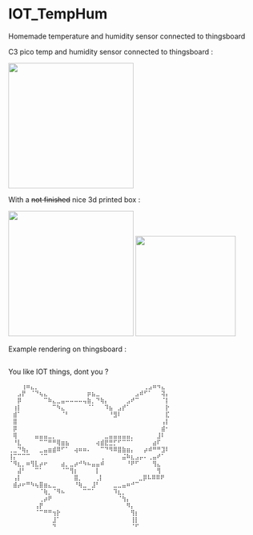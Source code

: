 # IOT_TempHum
Homemade temperature and humidity sensor connected to thingsboard

C3 pico temp and humidity sensor connected to thingsboard :

<img src="https://github.com/Alyx-LeGuen/IOT_TempHum/assets/107560367/ea438809-f970-4d24-8074-408430bbbc36" alt="" width="250"/>

With a ~~not finished~~ nice 3d printed box :

<img src="https://github.com/Alyx-LeGuen/IOT_TempHum/assets/107560367/bcf854da-c22b-4edf-8109-8e3b0768c857" alt="" width="250"/>
<img src="https://github.com/Alyx-LeGuen/IOT_TempHum/assets/107560367/f73ca74f-690e-42c4-a842-1b37958e5610" alt="" width="200"/>

Example rendering on thingsboard :

<img src="https://github.com/Alyx-LeGuen/IOT_TempHum/assets/107560367/5157e317-74e5-44d5-8d62-1ec406d70201" alt=""/>


You like IOT things, dont you ?
```
⠀⠀⠀⢰⠶⣄⡀⠀⠀⠀⠀⠀⠀⠀⠀⠀⠀⠀⠀⠀⠀⠀⠀⠀⠀⠀⠀⠀⠀⠀⠀⢀⣠⠶⠲⣄⠀
⠀⠀⣠⡟⠀⠈⠙⢦⣄⠀⠀⠀⠀⠀⠀⠀⠀⠀⡶⣦⣀⠀⠀⠀⠀⠀⠀⠀⠀⣠⠾⠋⠁⠀⠀⢽⡄
⠀⠀⡿⠀⠀⠀⠀⠀⠉⠷⣄⣀⣤⠤⠤⠤⠤⢤⣷⡀⠙⢷⡄⠀⠀⠀⠀⣠⠞⠉⠀⠀⠀⠀⠀⠈⡇
⠀⢰⡇⠀⠀⠀⠀⠀⠀⠀⠉⠳⣄⠀⠀⠀⠀⠀⠈⠁⠀⠀⠹⣦⠀⣠⡞⠁⠀⠀⠀⠀⠀⠀⠀⠀⡗
⠀⣾⠁⠀⠀⠀⠀⠀⠀⠀⠀⠀⠈⠃⠀⠀⠀⠀⠀⠀⠀⠀⠀⠘⣻⠇⠀⠀⠀⠀⠀⠀⠀⠀⠀⠀⣏
⠀⣿⠀⠀⠀⠀⠀⠀⠀⠀⠀⠀⠀⠀⠀⠀⠀⠀⠀⠀⠀⠀⠀⠀⠀⠀⠀⠀⠀⠀⠀⠀⠀⠀⠀⢠⡇
⠀⡿⠀⠀⠀⠀⠀⠀⠀⠀⠀⠀⠀⠀⠀⠀⠀⠀⠀⠀⠀⠀⠀⠀⠀⠀⠀⠀⠀⠀⠀⠀⠀⠀⠀⣾⠂
⠀⢿⠀⠀⠀⠀⣤⣤⣤⣀⡀⠀⠀⠀⠀⠀⠀⠀⠀⠀⠀⠀⣀⣤⣤⣤⣤⣤⡀⠀⠀⠀⠀⠀⣸⠇⠀
⠀⠘⣇⠀⠀⠀⠀⠉⠉⠛⠛⢿⣶⣦⠀⠀⠀⠀⠀⠀⢴⣾⣟⣛⡋⠋⠉⠉⠁⠀⠀⠀⠀⣴⠏⠀⠀
⢀⣀⠙⢷⡄⠀⠀⣀⣤⣶⣾⠿⠋⠁⠀⢴⠶⠶⠄⠀⠀⠉⠙⠻⠿⣿⣷⣶⡄⠀⠀⡴⠾⠛⠛⣹⠇
⢸⡍⠉⠉⠉⠀⠀⠈⠉⠀⠀⠀⠀⠀⠀⠀⠀⠀⠀⠀⠀⢀⠀⠀⠀⠀⣬⠷⣆⣠⡤⠄⢀⣤⠞⠁⠀
⠈⠻⣆⡀⠶⢻⣇⡴⠖⠀⠀⠀⣴⡀⣀⡴⠚⠳⠦⣤⣤⠾⠀⠀⠀⠀⠀⠘⠟⠋⠀⠀⠀⢻⣄⠀⠀
⠀⠀⣼⠃⠀⠀⠉⠁⠀⠀⠀⠀⠈⠉⢻⡆⠀⠀⠀⠀⡇⠀⠀⠀⠀⠀⠀⠀⠀⠀⠀⠀⠀⠀⢻⠀⠀
⠀⢠⡇⠀⠀⠀⠀⠀⠀⠀⠀⠀⠀⠀⠀⣿⡀⠀⠀ ⢀⡇⠀⠀⠀⠀⠀⠀⠀⠀⣀⡿⠧⠿⠿⠟⠀⠀
⠀⣾⡴⠖⠛⠳⢦⣿⣶⣄⣀⠀⠀⠀⠀⠘⢷⣀⠀⣸⠃⠀⠀⠀⣀⣀⣤⠶⠚⠉⠀⠀⠀⠀⠀⠀⠀
⠀⠀⠀⠀⠀⠀⠀⠈⢷⡀⠈⠻⠦⠀⠀⠀⠀⠉⠉⠁⠀⠀⠀⠀⠹⣆⡀⠀⠀⠀⠀⠀⠀⠀⠀⠀⠀
⠀⠀⠀⠀⠀⠀⠀⢀⡴⠟⠀⠀⠀⠀⠀⠀⠀⠀⠀⠀⠀⠀⠀⠀⠀⠈⢳⡄⠀⠀⠀⠀⠀⠀⠀⠀⠀
⠀⠀⠀⠀⠀⠀⢠⡟⠀⠀⠀⠀⠀⠀⠀⠀⠀⠀⠀⠀⠀⠀⠀⠀⠀⠀⠀⠻⡄⠀⠀⠀⠀⠀⠀⠀⠀
⠀⠀⠀⠀⠀⠀⠈⠉⠛⠛⢲⡗⠀⠀⠀⠀⠀⠀⠀⠀⠀⠀⠀⠀⠀⠀⠀⠀⢻⡆⠀⠀⠀⠀⠀⠀⠀
⠀⠀⠀⠀⠀⠀⠀⠀⠀⠀⣸⠁⠀⠀⠀⠀⠀⠀⠀⠀⠀⠀⠀⠀⠀⠀⠀⠀⢸⡇⠀⠀⠀⠀⠀⠀⠀
⠀⠀⠀⠀⠀⠀⠀⠀⠀⠀⠙⠀⠀⠀⠀⠀⠀⠀⠀⠀⠀⠀⠀⠀⠀⠀⠀⠀⠈⠋
```
